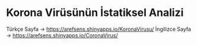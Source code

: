 # Korona Virüsünün İstatiksel Analizi 
Türkçe Sayfa -> https://arefsens.shinyapps.io/KoronaVirusu/
İngilizce Sayfa -> https://arefsens.shinyapps.io/CoronaVirus/
